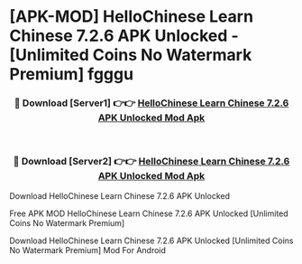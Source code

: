 # [APK-MOD] HelloChinese  Learn Chinese 7.2.6 APK Unlocked - [Unlimited Coins No Watermark Premium] fgggu



<div align="center">
<h3>🔴 Download [Server1] 👉👉 <a href="https://momento.my/?title=HelloChinese__Learn_Chinese_7.2.6_APK_Unlocked">HelloChinese  Learn Chinese 7.2.6 APK Unlocked Mod Apk</a></h3><br>

<h3>🔴 Download [Server2] 👉👉 <a href="https://momento.my/?title=HelloChinese__Learn_Chinese_7.2.6_APK_Unlocked">HelloChinese  Learn Chinese 7.2.6 APK Unlocked Mod Apk</a></h3>
</div>



Download HelloChinese  Learn Chinese 7.2.6 APK Unlocked 

Free APK MOD HelloChinese  Learn Chinese 7.2.6 APK Unlocked [Unlimited Coins No Watermark Premium]

Download HelloChinese  Learn Chinese 7.2.6 APK Unlocked [Unlimited Coins No Watermark Premium] Mod For Android
